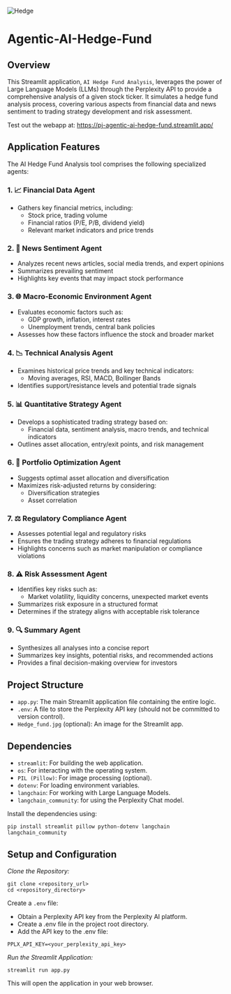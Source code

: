 ![Hedge](https://github.com/user-attachments/assets/982b97cc-7c8c-45b6-b468-58417da8b5e0)



# Agentic-AI-Hedge-Fund



## Overview

This Streamlit application, `AI Hedge Fund Analysis`, leverages the power of Large Language Models (LLMs) through the Perplexity API to provide a comprehensive analysis of a given stock ticker. It simulates a hedge fund analysis process, covering various aspects from financial data and news sentiment to trading strategy development and risk assessment.

Test out the webapp at: https://pj-agentic-ai-hedge-fund.streamlit.app/

## **Application Features**
The AI Hedge Fund Analysis tool comprises the following specialized agents:

### **1. 📈 Financial Data Agent**
- Gathers key financial metrics, including:
  - Stock price, trading volume
  - Financial ratios (P/E, P/B, dividend yield)
  - Relevant market indicators and price trends

### **2. 📰 News Sentiment Agent**
- Analyzes recent news articles, social media trends, and expert opinions
- Summarizes prevailing sentiment
- Highlights key events that may impact stock performance

### **3. 🌐 Macro-Economic Environment Agent**
- Evaluates economic factors such as:
  - GDP growth, inflation, interest rates
  - Unemployment trends, central bank policies
- Assesses how these factors influence the stock and broader market

### **4. 📉 Technical Analysis Agent**
- Examines historical price trends and key technical indicators:
  - Moving averages, RSI, MACD, Bollinger Bands
- Identifies support/resistance levels and potential trade signals

### **5. 📊 Quantitative Strategy Agent**
- Develops a sophisticated trading strategy based on:
  - Financial data, sentiment analysis, macro trends, and technical indicators
- Outlines asset allocation, entry/exit points, and risk management

### **6. 📂 Portfolio Optimization Agent**
- Suggests optimal asset allocation and diversification
- Maximizes risk-adjusted returns by considering:
  - Diversification strategies
  - Asset correlation

### **7. ⚖️ Regulatory Compliance Agent**
- Assesses potential legal and regulatory risks
- Ensures the trading strategy adheres to financial regulations
- Highlights concerns such as market manipulation or compliance violations

### **8. ⚠️ Risk Assessment Agent**
- Identifies key risks such as:
  - Market volatility, liquidity concerns, unexpected market events
- Summarizes risk exposure in a structured format
- Determines if the strategy aligns with acceptable risk tolerance

### **9. 🔍 Summary Agent**
- Synthesizes all analyses into a concise report
- Summarizes key insights, potential risks, and recommended actions
- Provides a final decision-making overview for investors

## Project Structure

-   `app.py`: The main Streamlit application file containing the entire logic.
-   `.env`: A file to store the Perplexity API key (should not be committed to version control).
-   `Hedge_fund.jpg` (optional): An image for the Streamlit app.

## Dependencies

-   `streamlit`: For building the web application.
-   `os`: For interacting with the operating system.
-   `PIL (Pillow)`: For image processing (optional).
-   `dotenv`: For loading environment variables.
-   `langchain`: For working with Large Language Models.
-   `langchain_community`: for using the Perplexity Chat model.

Install the dependencies using:

```
pip install streamlit pillow python-dotenv langchain langchain_community
```

## Setup and Configuration
*Clone the Repository:*
```
git clone <repository_url>
cd <repository_directory>
```

Create a ```.env``` file:
- Obtain a Perplexity API key from the Perplexity AI platform.
- Create a .env file in the project root directory.
- Add the API key to the .env file:
```
PPLX_API_KEY=<your_perplexity_api_key>
```

*Run the Streamlit Application:*
```
streamlit run app.py
```

This will open the application in your web browser.




